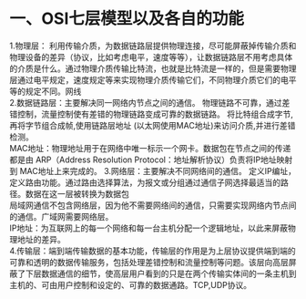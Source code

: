 # 一、OSI七层模型以及各自的功能
1.物理层： 利用传输介质，为数据链路层提供物理连接，尽可能屏蔽掉传输介质和物理设备的差异（协议，比如考虑电平，速度等等），让数据链路层不用考虑具体的介质是什么。通过物理介质传输比特流，也就是比特流是一样的，但是需要物理层通过电平规定，速度规定等来实现物理介质传输它们，不同物理介质它们的电平等的规定不同。网线  
2.数据链路层：主要解决同一网络内节点之间的通信。 物理链路不可靠，通过差错控制，流量控制使有差错的物理链路变成可靠的数据链路。  将比特组合成字节,再将字节组合成帧,使用链路层地址 (以太网使用MAC地址)来访问介质,并进行差错检测。   
MAC地址：物理地址用于在网络中唯一标示一个网卡。数据包在节点之间的传递都是由 ARP（Address Resolution Protocol：地址解析协议）负责将IP地址映射到 MAC地址上来完成的。
3.网络层：主要解决不同网络间的通信。 定义IP编址，定义路由功能。通过路由选择算法，为报文或分组通过通信子网选择最适当的路径。数据在这一层被转换为数据包  
局域网通信不包含网络层，因为他不需要网络间的通信，只需要实现网络内节点间的通信。广域网需要网络层。  
IP地址：为互联网上的每一个网络和每一台主机分配一个逻辑地址，以此来屏蔽物理地址的差异。  
4.传输层：端到端传输数据的基本功能，传输层的作用是为上层协议提供端到端的可靠和透明的数据传输服务，包括处理差错控制和流量控制等问题。该层向高层屏蔽了下层数据通信的细节，使高层用户看到的只是在两个传输实体间的一条主机到主机的、可由用户控制和设定的、可靠的数据通路。TCP,UDP协议。
